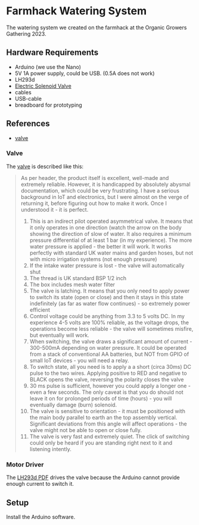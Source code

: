 # Farmhack Watering System

The watering system we created on the farmhack at the Organic Growers Gathering 2023.

## Hardware Requirements

- Arduino (we use the Nano)
- 5V 1A power supply, could be USB. (0.5A does not work)
- LH293d
- [Electric Solenoid Valve][valve]
- cables
- USB-cable
- breadboard for prototyping

## References

- [valve]

### Valve

The [valve] is described like this:

> As per header, the product itself is excellent, well-made and extremely reliable. However, it is handicapped by absolutely abysmal documentation, which could be very frustrating. I have a serious background in IoT and electronics, but I were almost on the verge of returning it, before figuring out how to make it work. Once I understood it - it is perfect.
> 
> 1. This is an indirect pilot operated asymmetrical valve. It means that it only operates in one direction (watch the arrow on the body showing the direction of slow of water. It also requires a minimum pressure differential of at least 1 bar (in my experience). The more water pressure is applied - the better it will work. It works perfectly with standard UK water mains and garden hoses, but not with micro irrigation systems (not enough pressure)
> 2. If the intake water pressure is lost - the valve will automatically shut
> 3. The thread is UK standard BSP 1/2 inch
> 4. The box includes mesh water filter
> 5. The valve is latching. It means that you only need to apply power to switch its state (open or close) and then it stays in this state indefinitely (as far as water flow continues) - so extremely power efficient
> 6. Control voltage could be anything from 3.3 to 5 volts DC. In my experience 4-5 volts are 100% reliable, as the voltage drops, the operations become less reliable - the valve will sometimes misfire, but eventually will work.
> 7. When switching, the valve draws a significant amount of current - 300-500mA depending on water pressure. It could be operated from a stack of conventional AA batteries, but NOT from GPIO of small IoT devices - you will need a relay.
> 8. To switch state, all you need is to apply a a short (circa 30ms) DC pulse to the two wires. Applying positive to RED and negative to BLACK opens the valve, reversing the polarity closes the valve
> 9. 30 ms pulse is sufficient, however you could apply a longer one - even a few seconds. The only caveat is that you do should not leave it on for prolonged periods of time (hours) - you will eventually damage (burn) solenoid.
> 10. The valve is sensitive to orientation - it must be positioned with the main body parallel to earth an the top assembly vertical. Significant deviations from this angle will affect operations - the valve might not be able to open or close fully.
> 11. The valve is very fast and extremely quiet. The click of switching could only be heard if you are standing right next to it and listening intently.

### Motor Driver

The [LH293d PDF][lh293d] drives the valve because the Arduino cannot provide enough current to switch it.


## Setup

Install the Arduino software.
<!--Install the `Arduino Low Power` library from the libraries manager: `Tools` -> `Manage Libries...`. -->



[valve]: https://www.amazon.co.uk/dp/B08XK896N4?psc=1&ref=ppx_yo2ov_dt_b_product_details
[lh293d]: https://www.ti.com/lit/ds/symlink/l293d.pdf?ts=1696650171249&ref_url=https%253A%252F%252Fwww.ti.com%252Fproduct%252FL293D



